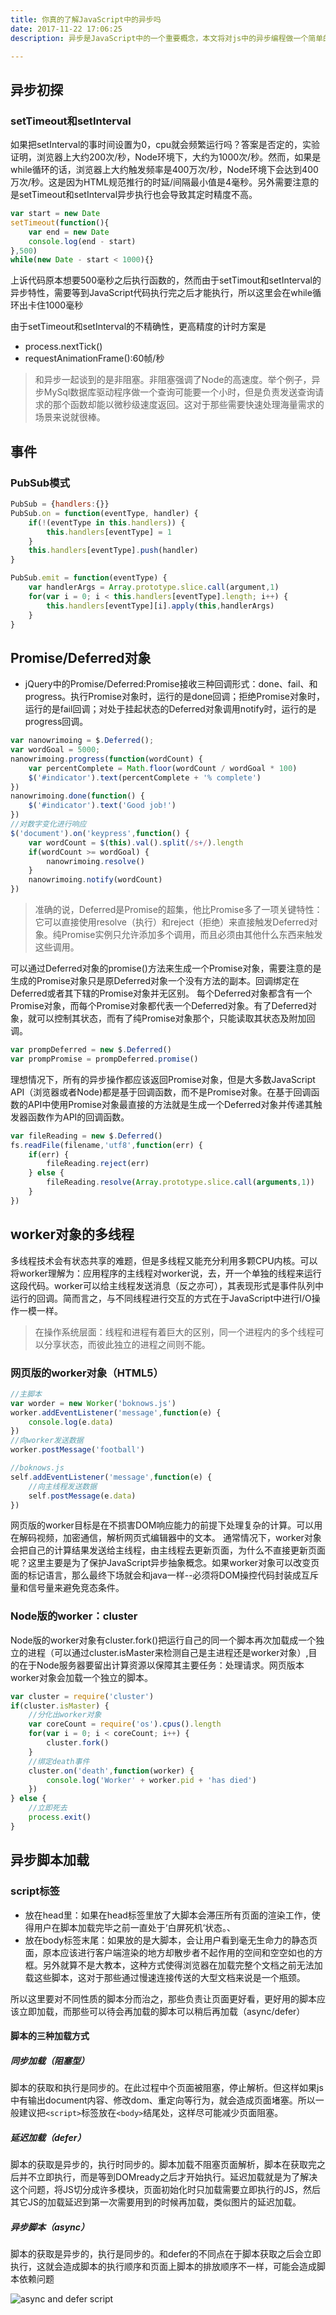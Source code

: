 ```yaml
---
title: 你真的了解JavaScript中的异步吗
date: 2017-11-22 17:06:25
description: 异步是JavaScript中的一个重要概念，本文将对js中的异步编程做一个简单的介绍。

---
```


## 异步初探

### setTimeout和setInterval

如果把setInterval的事时间设置为0，cpu就会频繁运行吗？答案是否定的，实验证明，浏览器上大约200次/秒，Node环境下，大约为1000次/秒。然而，如果是while循环的话，浏览器上大约触发频率是400万次/秒，Node环境下会达到400万次/秒。这是因为HTML规范推行的时延/间隔最小值是4毫秒。另外需要注意的是setTimeout和setInterval异步执行也会导致其定时精度不高。
<!--more-->
```javascript
var start = new Date
setTimeout(function(){
    var end = new Date
    console.log(end - start)
},500)
while(new Date - start < 1000){}
```
上诉代码原本想要500毫秒之后执行函数的，然而由于setTimout和setInterval的异步特性，需要等到JavaScript代码执行完之后才能执行，所以这里会在while循环出卡住1000毫秒

由于setTimeout和setInterval的不精确性，更高精度的计时方案是
- process.nextTick()
- requestAnimationFrame():60帧/秒

> 和异步一起谈到的是非阻塞。非阻塞强调了Node的高速度。举个例子，异步MySql数据库驱动程序做一个查询可能要一个小时，但是负责发送查询请求的那个函数却能以微秒级速度返回。这对于那些需要快速处理海量需求的场景来说就很棒。

## 事件
### PubSub模式
```javascript
PubSub = {handlers:{}}
PubSub.on = function(eventType, handler) {
    if(!(eventType in this.handlers)) {
        this.handlers[eventType] = 1
    }
    this.handlers[eventType].push(handler)
}

PubSub.emit = function(eventType) {
    var handlerArgs = Array.prototype.slice.call(argument,1)
    for(var i = 0; i < this.handlers[eventType].length; i++) {
        this.handlers[eventType][i].apply(this,handlerArgs)
    }
}
```

## Promise/Deferred对象
- jQuery中的Promise/Deferred:Promise接收三种回调形式：done、fail、和progress。执行Promise对象时，运行的是done回调；拒绝Promise对象时，运行的是fail回调；对处于挂起状态的Deferred对象调用notify时，运行的是progress回调。
```javascript
var nanowrimoing = $.Deferred();
var wordGoal = 5000;
nanowrimoing.progress(function(wordCount) {
    var percentComplete = Math.floor(wordCount / wordGoal * 100)
    $('#indicator').text(percentComplete + '% complete')
})
nanowrimoing.done(function() {
    $('#indicator').text('Good job!')
})
//对数字变化进行响应
$('document').on('keypress',function() {
    var wordCount = $(this).val().split(/s+/).length
    if(wordCount >= wordGoal) {
        nanowrimoing.resolve()
    }
    nanowrimoing.notify(wordCount)
})
```
> 准确的说，Deferred是Promise的超集，他比Promise多了一项关键特性：它可以直接使用resolve（执行）和reject（拒绝）来直接触发Deferred对象。纯Promise实例只允许添加多个调用，而且必须由其他什么东西来触发这些调用。

可以通过Deferred对象的promise()方法来生成一个Promise对象，需要注意的是生成的Promise对象只是原Deferred对象一个没有方法的副本。回调绑定在Deferred或者其下辖的Promise对象并无区别。
每个Deferred对象都含有一个Promise对象，而每个Promise对象都代表一个Deferred对象。有了Deferred对象，就可以控制其状态，而有了纯Promise对象那个，只能读取其状态及附加回调。
```javascript
var prompDeferred = new $.Deferred()
var prompPromise = prompDeferred.promise()
```

理想情况下，所有的异步操作都应该返回Promise对象，但是大多数JavaScript API（浏览器或者Node)都是基于回调函数，而不是Promise对象。在基于回调函数的API中使用Promise对象最直接的方法就是生成一个Deferred对象并传递其触发器函数作为API的回调函数。
```javascript
var fileReading = new $.Deferred()
fs.readFile(filename,'utf8',function(err) {
    if(err) {
        fileReading.reject(err)
    } else {
        fileReading.resolve(Array.prototype.slice.call(arguments,1))
    }
})
```
## worker对象的多线程
多线程技术会有状态共享的难题，但是多线程又能充分利用多颗CPU内核。可以将worker理解为：应用程序的主线程对worker说，去，开一个单独的线程来运行这段代码。worker可以给主线程发送消息（反之亦可），其表现形式是事件队列中运行的回调。简而言之，与不同线程进行交互的方式在于JavaScript中进行I/O操作一模一样。
> 在操作系统层面：线程和进程有着巨大的区别，同一个进程内的多个线程可以分享状态，而彼此独立的进程之间则不能。

### 网页版的worker对象（HTML5）
```javascript
//主脚本
var worder = new Worker('boknows.js')
worker.addEventListener('message',function(e) {
    console.log(e.data)
})
//向worker发送数据
worker.postMessage('football')

//boknows.js
self.addEventListener('message',function(e) {
    //向主线程发送数据
    self.postMessage(e.data)
})
```

网页版的worker目标是在不损害DOM响应能力的前提下处理复杂的计算。可以用在解码视频，加密通信，解析网页式编辑器中的文本。
通常情况下，worker对象会把自己的计算结果发送给主线程，由主线程去更新页面，为什么不直接更新页面呢？这里主要是为了保护JavaScript异步抽象概念。如果worker对象可以改变页面的标记语言，那么最终下场就会和java一样--必须将DOM操控代码封装成互斥量和信号量来避免竞态条件。

### Node版的worker：cluster
Node版的worker对象有cluster.fork()把运行自己的同一个脚本再次加载成一个独立的进程（可以通过cluster.isMaster来检测自己是主进程还是worker对象）,目的在于Node服务器要留出计算资源以保障其主要任务：处理请求。网页版本worker对象会加载一个独立的脚本。
```javascript
var cluster = require('cluster')
if(cluster.isMaster) {
    //分化出worker对象
    var coreCount = require('os').cpus().length
    for(var i = 0; i < coreCount; i++) {
        cluster.fork()
    }
    //绑定death事件
    cluster.on('death',function(worker) {
        console.log('Worker' + worker.pid + 'has died')
    })
} else {
    //立即死去
    process.exit()
}
```

## 异步脚本加载
### script标签
- 放在head里：如果在head标签里放了大脚本会滞压所有页面的渲染工作，使得用户在脚本加载完毕之前一直处于‘白屏死机‘状态。、
- 放在body标签末尾：如果放的是大脚本，会让用户看到毫无生命力的静态页面，原本应该进行客户端渲染的地方却散步者不起作用的空间和空空如也的方框。另外就算不是大教本，这种方式使得浏览器在加载完整个文档之前无法加载这些脚本，这对于那些通过慢速连接传送的大型文档来说是一个瓶颈。

所以这里要对不同性质的脚本分而治之，那些负责让页面更好看，更好用的脚本应该立即加载，而那些可以待会再加载的脚本可以稍后再加载（async/defer）


#### 脚本的三种加载方式

##### 同步加载（阻塞型）

脚本的获取和执行是同步的。在此过程中个页面被阻塞，停止解析。但这样如果js中有输出document内容、修改dom、重定向等行为，就会造成页面堵塞。所以一般建议把`<script>`标签放在`<body>`结尾处，这样尽可能减少页面阻塞。

##### 延迟加载（defer）

脚本的获取是异步的，执行时同步的。脚本加载不阻塞页面解析，脚本在获取完之后并不立即执行，而是等到DOMready之后才开始执行。延迟加载就是为了解决这个问题，将JS切分成许多模块，页面初始化时只加载需要立即执行的JS，然后其它JS的加载延迟到第一次需要用到的时候再加载，类似图片的延迟加载。

##### 异步脚本（async）

脚本的获取是异步的，执行是同步的。和defer的不同点在于脚本获取之后会立即执行，这就会造成脚本的执行顺序和页面上脚本的排放顺序不一样，可能会造成脚本依赖问题

![async and defer script](./async-defer-script.jpeg)
